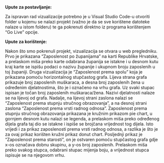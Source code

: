 **Upute za postavljanje:**

Za ispravan rad vizualizacije potrebno je u Visual Studio Code-u otvoriti folder u kojemu se nalazi projekt (važno je da se sve korištene datoteke nalaze u istom folderu) te ga pokrenuti direktno iz programa korištenjem “Go Live” opcije.

**Upute za korištenje:**

Nakon što smo pokrenuli projekt, vizualizacija se otvara u web pregledniku. Prvo je prikazana “Zaposlenost po županijama” na karti Republike Hrvatske, a prelaskom miša preko karte odabrana županija se istakne i u desnom kutu kraj karte se ispišu podaci o nazivu županije i ukupnom broju zaposlenih u toj županiji. Druga  vizualizacija je “Zaposlenost prema spolu” koja je prikazana pomoću horizontalnog stupčastog grafa. Lijeva strana grafa prikazuje broj zaposlenih muškaraca, a desna broj zaposlenih žena u određenim djelatnostima, što je i označeno na vrhu grafa. Uz svaki stupac ispisan je točan broj zaposlenih muškaraca/žena. Nazivi djelatnosti nalaze se na lijevoj od grafa. Nadalje, na lijevoj strani zaslona nalazi se “Zaposlenost prema stupnju stručnog obrazovanja”, a na desnoj strani zaslona “Zaposlenost prema vrsti radnog odnosa”.  Zaposlenost prema stupnju stručnog obrazovanja prikazana je kružnim prikazom pie chart, u gornjem desnom kutu nalazi se legenda, a prelaskom miša preko određenog dijela grafa taj dio se istakne i ispiše se brojčana vrijednost tog dijela. Isto vrijedi i za prikaz zaposlenosti prema vrsti radnog odnosa, a razlika je što je za ovaj prikaz korišten kružni prikaz donut chart. Posljednji prikaz je “Zaposlenost prema starosti”, on je ostvaren pomoću stupčastog grafa gdje x-os označava dobnu skupinu, a y-os broj zaposlenih. Prelaskom miša preko svakog stupca, odabrani stupac mijenja boju, a vrijednost stupca ispisuje se na njegovom vrhu.  
